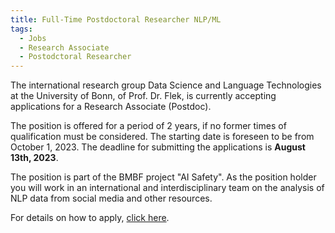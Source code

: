 ```yaml
---
title: Full-Time Postdoctoral Researcher NLP/ML
tags: 
  - Jobs
  - Research Associate
  - Postodctoral Researcher
---
```



The international research group Data Science and Language Technologies at the University of Bonn, of Prof. Dr. Flek, is currently accepting applications for a Research Associate (Postdoc). 

The position is offered for a period of 2 years, if no former times of qualification must be considered. The starting date is foreseen to be from October 1, 2023. The deadline for submitting the applications is **August 13th, 2023**.

The position is part of the BMBF project "AI Safety". As the position holder you will work in an international and interdisciplinary team on the analysis of NLP data from social media and other resources.

For details on how to apply, [click here](../../../resources/13-08-2023-postdoc-position.pdf).